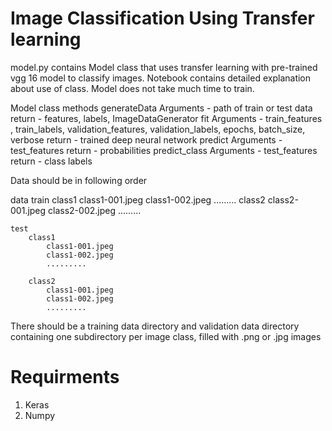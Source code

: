 # Image Classification Using Transfer learning

model.py contains Model class that uses transfer learning with pre-trained vgg 16 model to classify images. Notebook contains detailed explanation about use of class. Model does not take much time to train.

Model class methods
	generateData
		Arguments - path of train or test data
		return  - features, labels, ImageDataGenerator
	fit
		Arguments - train_features , train_labels, validation_features, validation_labels, epochs, batch_size, verbose
		return - trained deep neural network
	predict
		Arguments - test_features
		return - probabilities
	predict_class
		Arguments - test_features
		return - class labels

Data should be in following order

data
	train
		class1
			class1-001.jpeg
			class1-002.jpeg
			.........
		class2
			class2-001.jpeg
			class2-002.jpeg
			.........

	test
		class1
			class1-001.jpeg
			class1-002.jpeg
			.........

		class2
			class1-001.jpeg
			class1-002.jpeg
			.........


There should be a training data directory and validation data directory containing one subdirectory per image class, filled with .png or .jpg images

# Requirments
1. Keras
2. Numpy
